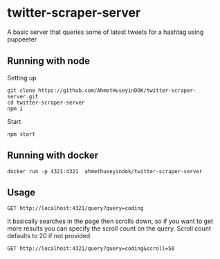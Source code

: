 # twitter-scraper-server

A basic server that queries some of latest tweets for a hashtag using puppeeter

## Running with node

Setting up 
```
git clone https://github.com/AhmetHuseyinDOK/twitter-scraper-server.git
cd twitter-scraper-server
npm i
```

Start
```
npm start
```

## Running with docker

```
docker run -p 4321:4321  ahmethuseyindok/twitter-scraper-server 
```

## Usage

```
GET http://localhost:4321/query?query=coding
```

It basically searches in the page then scrolls down, so if you want to get more results you can specify the scroll count on the query. Scroll count defaults to 20 if not provided.

```
GET http://localhost:4321/query?query=coding&scroll=50
```

